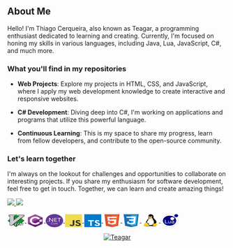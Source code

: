 ## About Me

Hello! I'm Thiago Cerqueira, also known as Teagar, a programming enthusiast dedicated to learning and creating. Currently, I'm focused on honing my skills in various languages, including Java, Lua, JavaScript, C#, and much more.

### What you'll find in my repositories

- **Web Projects**: Explore my projects in HTML, CSS, and JavaScript, where I apply my web development knowledge to create interactive and responsive websites.

- **C# Development**: Diving deep into C#, I'm working on applications and programs that utilize this powerful language.

- **Continuous Learning**: This is my space to share my progress, learn from fellow developers, and contribute to the open-source community.

### Let's learn together

I'm always on the lookout for challenges and opportunities to collaborate on interesting projects. If you share my enthusiasm for software development, feel free to get in touch. Together, we can learn and create amazing things!

 <div>
  <a href="https://github.com/Teagar">
  <img height="180em" src="https://github-readme-stats.vercel.app/api?username=Teagar&show_icons=true&theme=tokyonight&include_all_commits=true&count_private=true"/>
  <img height="180em" src="https://github-readme-stats.vercel.app/api/top-langs/?username=Teagar&layout=compact&langs_count=6&theme=tokyonight"/>
</div>
<div style="display: inline_block"><br>
  <img align="center" alt="CSharp" height="30" width="40" src="https://raw.githubusercontent.com/devicons/devicon/master/icons/vim/vim-original.svg">
  <img align="center" alt="CSharp" height="30" width="40" src="https://raw.githubusercontent.com/devicons/devicon/master/icons/csharp/csharp-original.svg">
  <img align="center" alt="CSharp" height="30" width="40" src="https://raw.githubusercontent.com/devicons/devicon/master/icons/dotnetcore/dotnetcore-original.svg">
  <img align="center" alt="JS" height="30" width="40" src="https://raw.githubusercontent.com/devicons/devicon/master/icons/javascript/javascript-original.svg">
  <img align="center" alt="JS" height="30" width="40" src="https://raw.githubusercontent.com/devicons/devicon/master/icons/typescript/typescript-original.svg">
  <img align="center" alt="HTML" height="30" width="40" src="https://raw.githubusercontent.com/devicons/devicon/master/icons/html5/html5-original.svg">
  <img align="center" alt="CSS" height="30" width="40" src="https://raw.githubusercontent.com/devicons/devicon/master/icons/css3/css3-original.svg">
  <img align="center" alt="Lua" height="30" width="40" src="https://raw.githubusercontent.com/devicons/devicon/master/icons/linux/linux-original.svg">
  <img align="center" alt="Lua" height="30" width="40" src="https://raw.githubusercontent.com/devicons/devicon/master/icons/lua/lua-original.svg">
</div>
   <p align="center"> <img src="https://komarev.com/ghpvc/?username=Teagar&label=Profile%20views&color=0e75b6&style=flat" alt="Teagar" /> </p>


